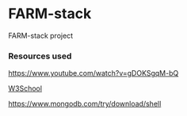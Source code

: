 # FARM-stack
FARM-stack project


<h3>Resources used</h3>

https://www.youtube.com/watch?v=gDOKSgqM-bQ

<a href="https://www.w3schools.com/mongodb/mongodb_get_started.php">W3School</a>

https://www.mongodb.com/try/download/shell 

